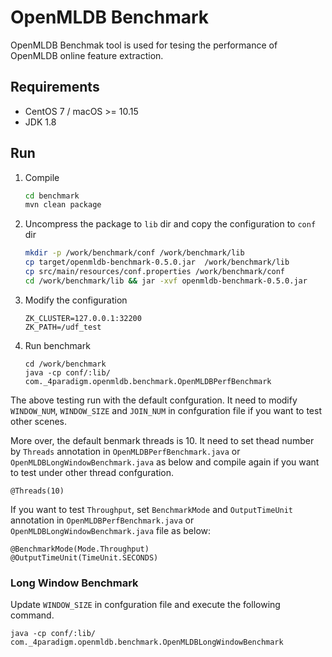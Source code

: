 # OpenMLDB Benchmark

OpenMLDB Benchmak tool is used for tesing the performance of OpenMLDB online feature extraction.

## Requirements

- CentOS 7 / macOS >= 10.15
- JDK 1.8

## Run

 1. Compile
    ```bash
    cd benchmark
    mvn clean package
    ```
2. Uncompress the package to `lib` dir and copy the configuration to `conf` dir
    ```bash
    mkdir -p /work/benchmark/conf /work/benchmark/lib
    cp target/openmldb-benchmark-0.5.0.jar  /work/benchmark/lib
    cp src/main/resources/conf.properties /work/benchmark/conf
    cd /work/benchmark/lib && jar -xvf openmldb-benchmark-0.5.0.jar
    ```
3. Modify the configuration
    ```
    ZK_CLUSTER=127.0.0.1:32200
    ZK_PATH=/udf_test
    ```
4. Run benchmark
    ```
    cd /work/benchmark
    java -cp conf/:lib/ com._4paradigm.openmldb.benchmark.OpenMLDBPerfBenchmark
    ```

The above testing run with the default confguration. It need to modify `WINDOW_NUM`, `WINDOW_SIZE` and `JOIN_NUM` in confguration file if you want to test other scenes. 

More over, the default benmark threads is 10. It need to set thead number by `Threads` annotation in `OpenMLDBPerfBenchmark.java` or `OpenMLDBLongWindowBenchmark.java` as below and compile again if you want to test under other thread confguration.
```
@Threads(10)
```
If you want to test `Throughput`, set `BenchmarkMode` and `OutputTimeUnit` annotation in `OpenMLDBPerfBenchmark.java` or `OpenMLDBLongWindowBenchmark.java` file as below:
```
@BenchmarkMode(Mode.Throughput)
@OutputTimeUnit(TimeUnit.SECONDS)
```

### Long Window Benchmark
Update `WINDOW_SIZE` in confguration file and execute the following command. 
```
java -cp conf/:lib/ com._4paradigm.openmldb.benchmark.OpenMLDBLongWindowBenchmark
```
